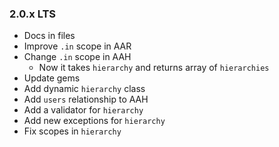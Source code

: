 ### 2.0.x LTS
- Docs in files
- Improve `.in` scope in AAR
- Change `.in` scope in AAH
  - Now it takes `hierarchy` and returns array of `hierarchies`
- Update gems
- Add dynamic `hierarchy` class
- Add `users` relationship to AAH
- Add a validator for `hierarchy`
- Add new exceptions for `hierarchy`
- Fix scopes in `hierarchy`
